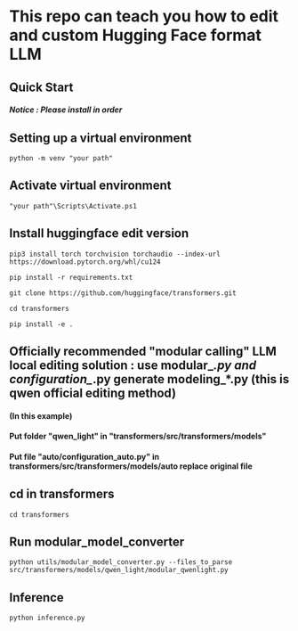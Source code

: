 # This repo can teach you how to edit and custom Hugging Face format LLM

## Quick Start

#### *Notice : Please install in order*

## Setting up a virtual environment
```
python -m venv "your path"
```

## Activate virtual environment
```
"your path"\Scripts\Activate.ps1
```

## Install huggingface edit version
```
pip3 install torch torchvision torchaudio --index-url https://download.pytorch.org/whl/cu124
```
```
pip install -r requirements.txt
```
```
git clone https://github.com/huggingface/transformers.git
```
```
cd transformers
```
```
pip install -e .
```

## Officially recommended "modular calling" LLM local editing solution : use modular_*.py and configuration_*.py generate modeling_*.py (this is qwen official editing method)


#### (In this example)
#### Put folder "qwen_light" in "transformers/src/transformers/models"
#### Put file "auto/configuration_auto.py" in transformers/src/transformers/models/auto replace original file

## cd in transformers
```
cd transformers
```

## Run modular_model_converter
```
python utils/modular_model_converter.py --files_to_parse src/transformers/models/qwen_light/modular_qwenlight.py
```

## Inference
```
python inference.py
```
